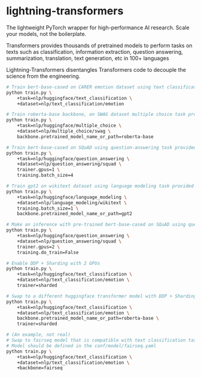 # lightning-transformers

The lightweight PyTorch wrapper for high-performance AI research.
Scale your models, not the boilerplate.

Transformers provides thousands of pretrained models to perform tasks on texts such as classification, information extraction, question answering, summarization, translation, text generation, etc in 100+ languages

Lightning-Transformers disentangles Transformers code to decouple the science from the engineering.

```bash
# Train bert-base-cased on CARER emotion dataset using text classification task provided by huggingface
python train.py \
    +task=nlp/huggingface/text_classification \
    +dataset=nlp/text_classification/emotion

# Train roberta-base backbone, on SWAG dataset multiple choice task provided by huggingface
python train.py \
    +task=nlp/huggingface/multiple_choice \
    +dataset=nlp/multiple_choice/swag \
    backbone.pretrained_model_name_or_path=roberta-base

# Train bert-base-cased on SQuAD using question-answering task provided by huggingface with 1 gpu and batch_size=4
python train.py \
    +task=nlp/huggingface/question_answering \
    +dataset=nlp/question_answering/squad \
    trainer.gpus=1 \
    training.batch_size=4

# Train gpt2 on wikitext dataset using language modeling task provided by huggingface
python train.py \
    +task=nlp/huggingface/language_modeling \
    +dataset=nlp/language_modeling/wikitext \
    training.batch_size=1 \
    backbone.pretrained_model_name_or_path=gpt2

# Make an inference with pre-trained bert-base-cased on SQuAD using question-answering task provided by huggingface with 2 gpu.
python train.py \
    +task=nlp/huggingface/question_answering \
    +dataset=nlp/question_answering/squad \
    trainer.gpus=2 \
    training.do_train=False

# Enable DDP + Sharding with 2 GPUs
python train.py \
    +task=nlp/huggingface/text_classification \
    +dataset=nlp/text_classification/emotion \
    trainer=sharded

# Swap to a different huggingface transformer model with DDP + Sharding with 2 GPUs
python train.py \
    +task=nlp/huggingface/text_classification \
    +dataset=nlp/text_classification/emotion \
    backbone.pretrained_model_name_or_path=roberta-base \
    trainer=sharded

# (An example, not real)
# Swap to fairseq model that is compatible with text classification task provided by huggingface
# Model should be defined in the conf/model/fairseq.yaml
python train.py \
    +task=nlp/huggingface/text_classification \
    +dataset=nlp/text_classification/emotion \
    +backbone=fairseq
```

